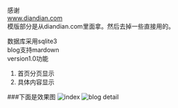 感谢   
www.diandian.com   
模版部分是从diandian.com里面拿。然后去掉一些直接用的。   


数据库采用sqlite3   
blog支持mardown   
version1.0功能   

1. 首页分页显示
2. 具体内容显示



###下面是效果图
![index](http://img3.douban.com/view/photo/photo/public/p1991639277.jpg "index")
![blog detail](http://img3.douban.com/view/photo/photo/public/p1991639404.jpg "blog detail")

